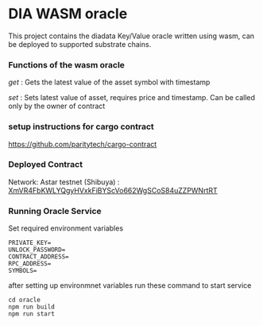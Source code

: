# DIA WASM oracle

This project contains the diadata Key/Value oracle written using wasm, can be deployed to supported substrate chains.


### Functions of the wasm oracle

*get* : Gets the latest value of the asset symbol with timestamp

*set* : Sets latest value of asset, requires price and timestamp. Can be called only by the owner of contract

### setup instructions for cargo contract

https://github.com/paritytech/cargo-contract

### Deployed Contract

Network: Astar testnet (Shibuya) : [XmVR4FbKWLYQgyHVxkFiBYScVo662WgSCoS84uZZPWNrtRT](https://shibuya.subscan.io/account/XmVR4FbKWLYQgyHVxkFiBYScVo662WgSCoS84uZZPWNrtRT)

### Running Oracle Service

Set required environment variables

````
PRIVATE_KEY=
UNLOCK_PASSWORD=
CONTRACT_ADDRESS=
RPC_ADDRESS=
SYMBOLS=

````

after setting up environmnet variables run these command to start service


````
cd oracle
npm run build
npm run start

````
